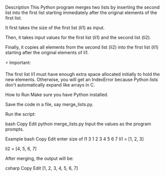 Description
This Python program merges two lists by inserting the second list into the first list starting immediately after the original elements of the first list.

It first takes the size of the first list (li1) as input.

Then, it takes input values for the first list (li1) and the second list (li2).

Finally, it copies all elements from the second list (li2) into the first list (li1) starting after the original elements of li1.

⚡ Important:

The first list li1 must have enough extra space allocated initially to hold the new elements.
Otherwise, you will get an IndexError because Python lists don't automatically expand like arrays in C.

How to Run
Make sure you have Python installed.

Save the code in a file, say merge_lists.py.

Run the script:

bash
Copy
Edit
python merge_lists.py
Input the values as the program prompts.

Example
bash
Copy
Edit
enter size of l1 3
1 2 3
4 5 6 7
li1 = [1, 2, 3]

li2 = [4, 5, 6, 7]

After merging, the output will be:

csharp
Copy
Edit
[1, 2, 3, 4, 5, 6, 7]
